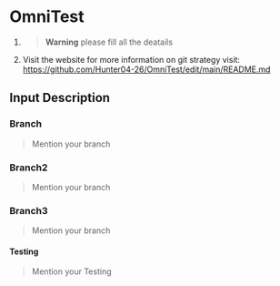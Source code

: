 # OmniTest

1. > **Warning** please fill all the deatails
1. Visit the website for more information on git strategy visit: https://github.com/Hunter04-26/OmniTest/edit/main/README.md
## Input Description
### Branch
> Mention your branch
### Branch2
> Mention your branch

### Branch3
> Mention your branch


#### Testing
> Mention your Testing
